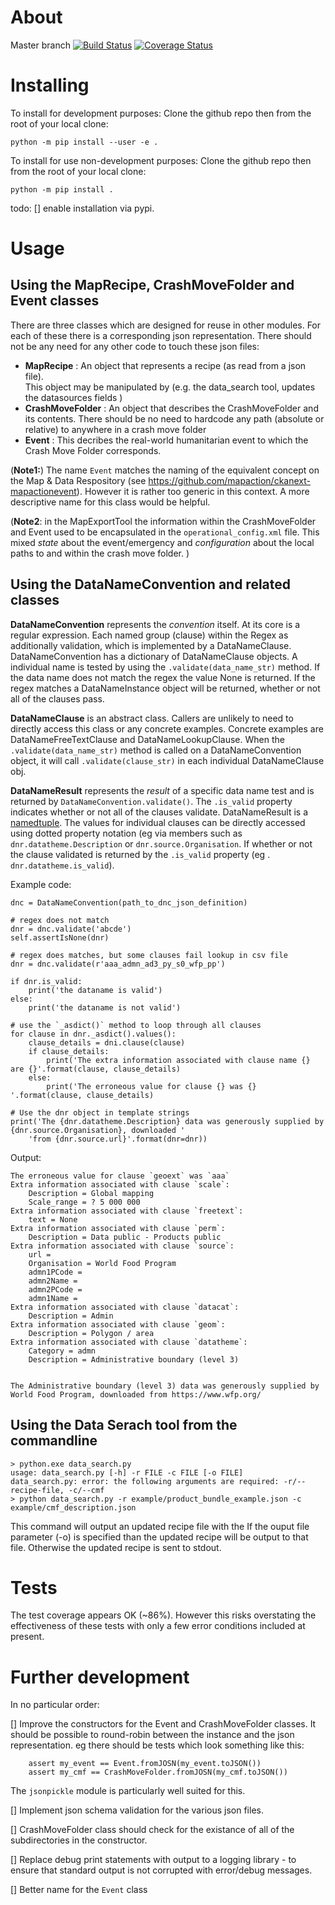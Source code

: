 About
=====

Master branch [![Build Status](https://travis-ci.org/mapaction/mapactionpy_controller.svg?branch=master)](https://travis-ci.org/mapaction/mapactionpy_controller) [![Coverage Status](https://coveralls.io/repos/github/mapaction/mapactionpy_controller/badge.svg?branch=master)](https://coveralls.io/github/mapaction/mapactionpy_controller?branch=master)

Installing
==========
To install for development purposes:
Clone the github repo then from the root of your local clone:
```
python -m pip install --user -e .
```

To install for use non-development purposes:
Clone the github repo then from the root of your local clone:
```
python -m pip install .
```

todo:
[] enable installation via pypi.


Usage
=====
Using the MapRecipe, CrashMoveFolder and Event classes
----
There are three classes which are designed for reuse in other modules. For each of these there is a corresponding json representation. There should not be any need for any other code to touch these json files:

* **MapRecipe** : An object that represents a recipe (as read from a json file).  
This object may be manipulated by 
(e.g. the data_search tool, updates the datasources fields )
* **CrashMoveFolder** : An object that describes the CrashMoveFolder and its contents. There should be no need to hardcode any path (absolute or relative) to anywhere in a crash move folder
* **Event** : This decribes the real-world humanitarian event to which the Crash Move Folder corresponds.

(**Note1:**) The name `Event` matches the naming of the equivalent concept on the Map & Data Respository (see https://github.com/mapaction/ckanext-mapactionevent). However it is rather too generic in this context. A more descriptive name for this class would be helpful.

(**Note2**: in the MapExportTool the information within the CrashMoveFolder and Event used to be encapsulated in the `operational_config.xml` file. This mixed _state_ about the event/emergency and _configuration_ about the local paths to and within the crash move folder.  )


Using the DataNameConvention and related classes
----
**DataNameConvention** represents the _convention_ itself. At its core is a regular expression. Each named group (clause) within the Regex as additionally validation, which is implemented by a DataNameClause. DataNameConvention has a dictionary of DataNameClause objects. A individual name is tested by using the `.validate(data_name_str)` method. If the data name does not match the regex the value None is returned. If the regex matches a DataNameInstance object will be returned, whether or not all of the clauses pass.

**DataNameClause** is an abstract class. Callers are unlikely to need to directly access this class or any concrete examples. Concrete examples are DataNameFreeTextClause and DataNameLookupClause. When the `.validate(data_name_str)` method is called on a DataNameConvention object, it will call `.validate(clause_str)` in each individual DataNameClause obj. 

**DataNameResult** represents the _result_ of a specific data name test and is returned by `DataNameConvention.validate()`. The `.is_valid` property indicates whether or not all of the clauses validate. DataNameResult is a [namedtuple](https://docs.python.org/2.7/library/collections.html#collections.namedtuple).
The values for individual clauses can be directly accessed using dotted property notation (eg  via members such as  `dnr.datatheme.Description` or `dnr.source.Organisation`. If whether or not the clause validated is returned by the `.is_valid` property (eg . `dnr.datatheme.is_valid`).

Example code:
```
dnc = DataNameConvention(path_to_dnc_json_definition)

# regex does not match
dnr = dnc.validate('abcde')
self.assertIsNone(dnr)

# regex does matches, but some clauses fail lookup in csv file
dnr = dnc.validate(r'aaa_admn_ad3_py_s0_wfp_pp')

if dnr.is_valid:
	print('the dataname is valid')
else:
	print('the dataname is not valid')
	
# use the `_asdict()` method to loop through all clauses
for clause in dnr._asdict().values():
	clause_details = dni.clause(clause)
	if clause_details:
		print('The extra information associated with clause name {} are {}'.format(clause, clause_details)
	else:
		print('The erroneous value for clause {} was {} '.format(clause, clause_details)

# Use the dnr object in template strings
print('The {dnr.datatheme.Description} data was generously supplied by {dnr.source.Organisation}, downloaded '
	'from {dnr.source.url}'.format(dnr=dnr))
```
Output:
```
The erroneous value for clause `geoext` was `aaa`
Extra information associated with clause `scale`:
    Description = Global mapping
    Scale_range = ? 5 000 000
Extra information associated with clause `freetext`:
    text = None
Extra information associated with clause `perm`:
    Description = Data public - Products public
Extra information associated with clause `source`:
    url =
    Organisation = World Food Program
    admn1PCode =
    admn2Name =
    admn2PCode =
    admn1Name =
Extra information associated with clause `datacat`:
    Description = Admin
Extra information associated with clause `geom`:
    Description = Polygon / area
Extra information associated with clause `datatheme`:
    Category = admn
    Description = Administrative boundary (level 3)


The Administrative boundary (level 3) data was generously supplied by World Food Program, downloaded from https://www.wfp.org/
```



Using the Data Serach tool from the commandline
----
```
> python.exe data_search.py
usage: data_search.py [-h] -r FILE -c FILE [-o FILE]
data_search.py: error: the following arguments are required: -r/--recipe-file, -c/--cmf
> python data_search.py -r example/product_bundle_example.json -c example/cmf_description.json
```
This command will output an updated recipe file with the 
If the ouput file parameter (-o) is specified than the updated recipe will be output to that file. Otherwise the updated recipe is sent to stdout.

Tests
=====
The test coverage appears OK (~86%). However this risks overstating the effectiveness of these tests with only a few error conditions included at present.


Further development
===================
In no particular order:

 [] Improve the constructors for the Event and CrashMoveFolder classes. It should be possible to round-robin between the instance and the json representation. eg there should be tests which look something like this:
```
    assert my_event == Event.fromJOSN(my_event.toJSON())
    assert my_cmf == CrashMoveFolder.fromJOSN(my_cmf.toJSON())
```   
The `jsonpickle` module is particularly well suited for this.

 [] Implement json schema validation for the various json files.

 [] CrashMoveFolder class should check for the existance of all of the subdirectories in the constructor.

 [] Replace debug print statements with output to a logging library - to ensure that standard output is not corrupted with error/debug messages.

 [] Better name for the `Event` class
